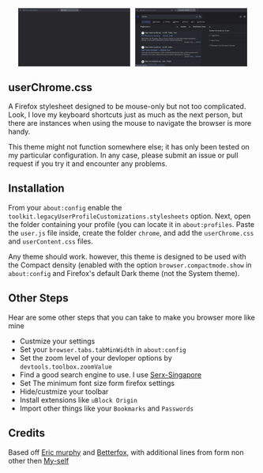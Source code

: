 <!-- <div align="center">
</div> -->
<div style="display: flex; justify-content: center; align-items: center; gap: 10px">
        <img src="git/firfox1.png" alt="" style="width: 45%;">
        <img src="git/firfox2.png" alt="" style="width: 45%;">
    </div>

## userChrome.css

A Firefox stylesheet designed to be mouse-only but not too complicated. Look, I love my keyboard shortcuts just as much as the next person, but there are instances when using the mouse to navigate the browser is more handy.

This theme might not function somewhere else; it has only been tested on my particular configuration. In any case, please submit an issue or pull request if you try it and encounter any problems.

## Installation


From your `about:config` enable the `toolkit.legacyUserProfileCustomizations.stylesheets` option. Next, open the folder containing your profile (you can locate it in `about:profiles`. Paste the `user.js` file inside, create the folder `chrome`, and add the `userChrome.css` and `userContent.css` files.

Any theme should work. however, this theme is designed to be used with the Compact density (enabled with the option `browser.compactmode.show` in `about:config` and Firefox's default Dark theme (not the System theme).

## Other Steps

Hear are some other steps that you can take to make you browser more like mine 

- Custmize your settings
- Set your `browser.tabs.tabMinWidth` in `about:config`
- Set the zoom level of your devloper options by `devtools.toolbox.zoomValue`
- Find a good search engine to use. I use [Serx-Singapore](http://priv.au)
- Set The minimum font size form firefox settings
- Hide/custmize your toolbar
- Install extensions like `uBlock Origin`
- Import other things like your `Bookmarks` and `Passwords` 

## Credits


Based off [Eric murphy](https://github.com/ericmurphyxyz/userChrome.css.git) and [Betterfox](https://github.com/yokoffing/Betterfox), with additional lines from form non other then [My-self](https://github.com/akritbehera27)